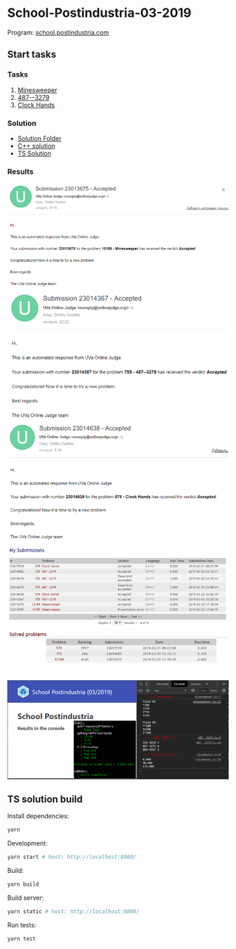 # School-Postindustria-03-2019

Program: [school.postindustria.com](https://school.postindustria.com/)

## Start tasks

### Tasks

1. [Minesweeper](https://uva.onlinejudge.org/index.php?option=com_onlinejudge&Itemid=8&category=13&page=show_problem&problem=1130)
1. [487--3279](https://uva.onlinejudge.org/index.php?option=com_onlinejudge&Itemid=8&page=show_problem&problem=696)
1. [Clock Hands](https://uva.onlinejudge.org/index.php?option=com_onlinejudge&Itemid=8&page=show_problem&problem=520)

### Solution

- [Solution Folder](./other/report/)
- [C++ solution](./other/report/cppSolution)
- [TS Solution](./src/pages/index/scripts/)

### Results

![487--3279](./other/report/img/minesweeper.png)
![487--3279](./other/report/img/487--3279.png)
![Clock Hands](./other/report/img/clock-hands.png)
![My Submissions](./other/report/img/my-submissions.png)
![Solved Problems](./other/report/img/solved-problems.png)
![Solved Problems](./other/report/img/typescript-results.png)

## TS solution build

Install dependencies:

```bash
yarn
```

Development:

```bash
yarn start # host: http://localhost:8080/
```

Build:

```bash
yarn build
```

Build server:

```bash
yarn static # host: http://localhost:8000/
```

Run tests:

```bash
yarn test
```